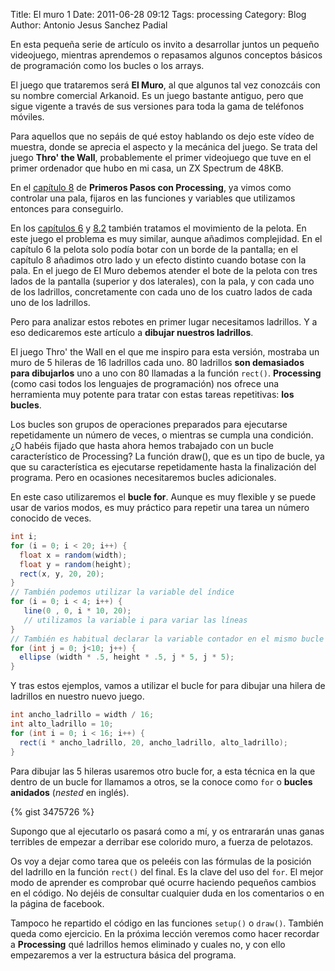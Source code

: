 Title: El muro 1
Date: 2011-06-28 09:12
Tags: processing
Category: Blog
Author: Antonio Jesus Sanchez Padial

En esta pequeña serie de artículo os invito a desarrollar juntos un pequeño videojuego, mientras aprendemos o repasamos algunos conceptos básicos de programación como los bucles o los arrays.

El juego que trataremos será **El Muro**, al que algunos tal vez conozcáis con su nombre comercial Arkanoid. Es un juego bastante antiguo, pero que sigue vigente a través de sus versiones para toda la gama de teléfonos móviles.

Para aquellos que no sepáis de qué estoy hablando os dejo este vídeo de muestra, donde se aprecia el aspecto y la mecánica del juego. Se trata del juego **Thro' the Wall**, probablemente el primer videojuego que tuve en el primer ordenador que hubo en mi casa, un ZX Spectrum de 48KB.

En el [capítulo 8](http://www.escueladebits.com/content/cap%C3%ADtulo-8-interacci%C3%B3n-81-esquema-de-un-minijuego) de **Primeros Pasos con Processing**, ya vimos como controlar una pala, fijaros en las funciones y variables que utilizamos entonces para conseguirlo.

En los [capítulos 6](http://www.escueladebits.com/content/cap%C3%ADtulo-6-bota-bota-mi-pelota) y [8.2](http://www.escueladebits.com/content/cap%C3%ADtulo-8-din%C3%A1mica-82-leyes-del-juego) también tratamos el movimiento de la pelota. En este juego el problema es muy similar, aunque añadimos complejidad. En el capítulo 6 la pelota solo podía botar con un borde de la pantalla; en el capítulo 8 añadimos otro lado y un efecto distinto cuando botase con la pala. En el juego de El Muro debemos atender el bote de la pelota con tres lados de la pantalla (superior y dos laterales), con la pala, y con cada uno de los ladrillos, concretamente con cada uno de los cuatro lados de cada uno de los ladrillos.

Pero para analizar estos rebotes en primer lugar necesitamos ladrillos. Y a eso dedicaremos este artículo a **dibujar nuestros ladrillos**.

El juego Thro' the Wall en el que me inspiro para esta versión, mostraba un muro de 5 hileras de 16 ladrillos cada uno. 80 ladrillos **son demasiados para dibujarlos** uno a uno con 80 llamadas a la función `rect()`. **Processing** (como casi todos los lenguajes de programación) nos ofrece una herramienta muy potente para tratar con estas tareas repetitivas: **los bucles**.

<!-- more -->

Los bucles son grupos de operaciones preparados para ejecutarse repetidamente un número de veces, o mientras se cumpla una condición. ¿O habéis fijado que hasta ahora hemos trabajado con un bucle característico de Processing? La función draw(), que es un tipo de bucle, ya que su característica es ejecutarse repetidamente hasta la finalización del programa. Pero en ocasiones necesitaremos bucles adicionales.

En este caso utilizaremos el **bucle for**. Aunque es muy flexible y se puede usar de varios modos, es muy práctico para repetir una tarea  un número conocido de veces.

``` java
int i;
for (i = 0; i < 20; i++) { 
  float x = random(width);
  float y = random(height);
  rect(x, y, 20, 20); 
} 
// También podemos utilizar la variable del índice 
for (i = 0; i < 4; i++) {
   line(0 , 0, i * 10, 20);
   // utilizamos la variable i para variar las líneas 
} 
// También es habitual declarar la variable contador en el mismo bucle for 
for (int j = 0; j<10; j++) { 
  ellipse (width * .5, height * .5, j * 5, j * 5); 
}
``` 

Y tras estos ejemplos, vamos a utilizar el bucle for para dibujar una hilera de ladrillos en nuestro nuevo juego.


``` java
int ancho_ladrillo = width / 16; 
int alto_ladrillo = 10; 
for (int i = 0; i < 16; i++) { 
  rect(i * ancho_ladrillo, 20, ancho_ladrillo, alto_ladrillo); 
}
```

Para dibujar las 5 hileras usaremos otro bucle for, a esta técnica en la que dentro de un bucle for llamamos a otros, se la conoce como `for` o **bucles anidados** (*nested* en inglés).

{% gist 3475726 %}

Supongo que al ejecutarlo os pasará como a mí, y os entrararán unas ganas terribles de empezar a derribar ese colorido muro, a fuerza de pelotazos.

Os voy a dejar como tarea que os peleéis con las fórmulas de la posición del ladrillo en la función `rect()` del final. Es la clave del uso del `for`. El mejor modo de aprender es comprobar qué ocurre haciendo pequeños cambios en el código. No dejéis de consultar cualquier duda en los comentarios o en la página de facebook.

Tampoco he repartido el código en las funciones `setup()` o `draw()`. También queda como ejercicio. En la próxima lección veremos como hacer recordar a **Processing** qué ladrillos hemos eliminado y cuales no, y con ello empezaremos a ver la estructura básica del programa.

